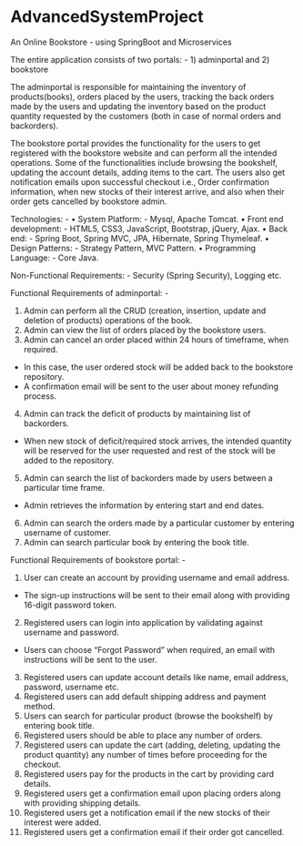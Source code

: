 # AdvancedSystemProject
An Online Bookstore - using  SpringBoot and Microservices

The entire application consists of two portals: - 1) adminportal and 2) bookstore

The adminportal is responsible for maintaining the inventory of products(books), orders placed by the users, 
tracking the back orders made by the users and updating the inventory based on the product quantity requested by the customers 
(both in case of normal orders and backorders).

The bookstore portal provides the functionality for the users to get registered with the bookstore website and 
can perform all the intended operations. Some of the functionalities include browsing the bookshelf, updating the account details,
adding items to the cart. The users also get notification emails upon successful checkout i.e., Order confirmation information,
when new stocks of their interest arrive, and also when their order gets cancelled by bookstore admin.


Technologies: - 
•	System Platform: - Mysql, Apache Tomcat.
•	Front end development: - HTML5, CSS3, JavaScript, Bootstrap, jQuery, Ajax.
•	Back end: - Spring Boot, Spring MVC, JPA, Hibernate, Spring Thymeleaf.
•	Design Patterns: - Strategy Pattern, MVC Pattern.
•	Programming Language: - Core Java.

Non-Functional Requirements: - Security (Spring Security), Logging etc.


Functional Requirements of adminportal: - 
1)	Admin can perform all the CRUD (creation, insertion, update and deletion of products) operations of the book.
2)	Admin can view the list of orders placed by the bookstore users.
3)	Admin can cancel an order placed within 24 hours of timeframe, when required.
-	In this case, the user ordered stock will be added back to the bookstore repository.
-	A confirmation email will be sent to the user about money refunding process.
4)	Admin can track the deficit of products by maintaining list of backorders.
-	When new stock of deficit/required stock arrives, the intended quantity will be reserved for the user requested and rest of the stock will be added to the repository.
5)	Admin can search the list of backorders made by users between a particular time frame.
-	Admin retrieves the information by entering start and end dates.
6)	Admin can search the orders made by a particular customer by entering username of customer.
7)	Admin can search particular book by entering the book title.

Functional Requirements of bookstore portal: - 
1)	User can create an account by providing username and email address.
-	The sign-up instructions will be sent to their email along with providing 16-digit password token.
2)	Registered users can login into application by validating against username and password.
-	Users can choose “Forgot Password” when required, an email with instructions will be sent to the user.
3)	Registered users can update account details like name, email address, password, username etc.
4)	Registered users can add default shipping address and payment method.
5)	Users can search for particular product (browse the bookshelf) by entering book title.
6)	Registered users should be able to place any number of orders.
7)	Registered users can update the cart (adding, deleting, updating the product quantity) any number of times before proceeding for the checkout.
8)	Registered users pay for the products in the cart by providing card details.
9)	Registered users get a confirmation email upon placing orders along with providing shipping details.
10)	 Registered users get a notification email if the new stocks of their interest were added.
11)	 Registered users get a confirmation email if their order got cancelled.




